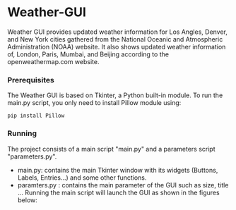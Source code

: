 # Weather-GUI
Weather GUI provides updated weather information for Los Angles, Denver, and New York cities gathered from the National Oceanic and Atmospheric Administration (NOAA) website. It also shows updated weather information of, London, Paris, Mumbai, and Beijing according to the openweathermap.com website.
### Prerequisites
The Weather GUI is based on Tkinter, a Python  built-in module. To run the main.py script, you only need to install Pillow module using:
```
pip install Pillow
```
### Running 
The project consists of a main script "main.py" and a parameters script "parameters.py". 
* main.py: contains the main Tkinter window with its widgets (Buttons, Labels, Entries...) and some other functions.
* paramters.py : contains the main parameter of the GUI such as size, title ...
Running the main script will launch the GUI as shown in the figures below:



